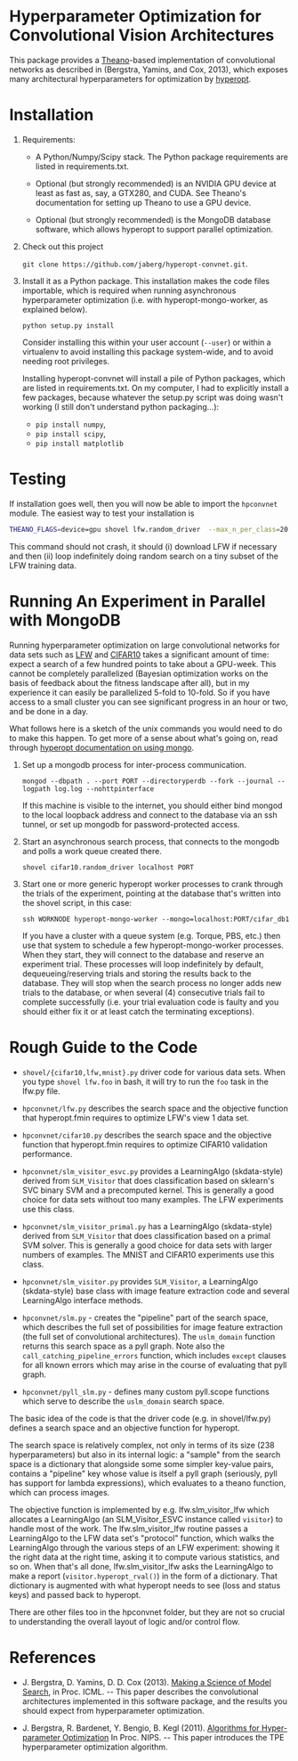 Hyperparameter Optimization for Convolutional Vision Architectures
==================================================================

This package provides a [Theano](http://www.deeplearning.net/software/theano)-based implementation of convolutional networks
as described in (Bergstra, Yamins, and Cox, 2013), which exposes many
architectural hyperparameters for optimization by
[hyperopt](http://jaberg.github.com/hyperopt).

# Installation

1. Requirements:


   * A Python/Numpy/Scipy stack.
     The Python package requirements are listed in
     requirements.txt.

   * Optional (but strongly recommended) is an NVIDIA GPU device at least as
     fast as, say, a GTX280, and CUDA. See Theano's documentation for setting
     up Theano to use a GPU device.

   * Optional (but strongly recommended) is the MongoDB database software,
     which allows hyperopt to support parallel optimization.

2. Check out this project

   `git clone https://github.com/jaberg/hyperopt-convnet.git`.

3. Install it as a Python package. This installation makes the code files
   importable, which is required when running asynchronous hyperparameter
   optimization (i.e. with hyperopt-mongo-worker, as explained below).

   `python setup.py install`

   Consider installing this within your user account (`--user`) or within a
   virtualenv to avoid installing this package system-wide, and to avoid
   needing root privileges.

   Installing hyperopt-convnet will install a pile of Python packages,
   which are listed in requirements.txt.
   On my computer, I had to explicitly install a few packages, because
   whatever the setup.py script was doing wasn't working (I still don't
           understand python packaging...):
   * `pip install numpy`,
   * `pip install scipy`,
   * `pip install matplotlib`


# Testing

If installation goes well, then you will now be able to import the `hpconvnet`
module. The easiest way to test your installation is


```bash
THEANO_FLAGS=device=gpu shovel lfw.random_driver  --max_n_per_class=20
```

This command should not crash, it should (i) download LFW if necessary and
then (ii) loop indefinitely doing random search on a tiny subset of the LFW
training data.



# Running An Experiment in Parallel with MongoDB

Running hyperparameter optimization on large convolutional networks for data
sets such as [LFW](http://vis-www.cs.umass.edu/lfw/)
and [CIFAR10](http://www.cs.toronto.edu/~kriz/cifar.html) takes a significant amount of time:
expect a search of a few hundred points to take about a GPU-week.
This cannot be completely parallelized (Bayesian optimization works on the
basis of feedback about the fitness landscape after all), but in my experience
it can easily be parallelized 5-fold to 10-fold.
So if you have access to a small cluster you can see significant progress in
an hour or two, and be done in a day.

What follows here is a sketch of the unix commands you would need to do to
make this happen.
To get more of a sense about what's going on, read through
[hyperopt documentation on using
mongo](https://github.com/jaberg/hyperopt/wiki/Parallelizing-search).


1. Set up a mongodb process for inter-process communication.

   `
    mongod --dbpath . --port PORT --directoryperdb --fork --journal --logpath log.log --nohttpinterface
   `

    If this machine is visible to the internet, you should either bind mongod
    to the local loopback address and connect to the database via an ssh
    tunnel, or set up mongodb for password-protected access.

2. Start an asynchronous search process, that connects to the mongodb and
   polls a work queue created there.

   `
    shovel cifar10.random_driver localhost PORT
   `

3. Start one or more generic hyperopt worker processes to crank through the
   trials of the experiment, pointing at the database that's written into the
   shovel script, in this case:

   `
    ssh WORKNODE hyperopt-mongo-worker --mongo=localhost:PORT/cifar_db1
   `

   If you have a cluster with a queue system (e.g. Torque, PBS, etc.) then use
   that system to schedule a few hyperopt-mongo-worker processes. When they
   start, they will connect to the database and reserve an experiment trial.
   These processes will loop indefinitely by default, dequeueing/reserving trials
   and storing the results back to the database. They will stop when the
   search process no longer adds new trials to the database, or when several
   (4) consecutive trials fail to complete successfully (i.e. your trial
   evaluation code is faulty and you should either fix it or at least catch the
   terminating exceptions).

# Rough Guide to the Code

* `shovel/{cifar10,lfw,mnist}.py` driver code for various data sets.
  When you type `shovel lfw.foo` in bash, it will try to run the `foo` task in
  the lfw.py file.

* `hpconvnet/lfw.py` describes the search space and the objective function
  that hyperopt.fmin requires to optimize LFW's view 1 data set.

* `hpconvnet/cifar10.py` describes the search space and the objective function
  that hyperopt.fmin requires to optimize CIFAR10 validation performance.

* `hpconvnet/slm_visitor_esvc.py` provides a LearningAlgo (skdata-style) derived
  from `SLM_Visitor` that does classification based on sklearn's SVC binary
  SVM and a precomputed kernel. This is generally a good choice for data sets
  without too many examples. The LFW experiments use this class.

* `hpconvnet/slm_visitor_primal.py` has a LearningAlgo (skdata-style) derived
  from `SLM_Visitor` that does classification based on a primal SVM solver.
  This is generally a good choice for data sets with larger numbers of
  examples. The MNIST and CIFAR10 experiments use this class.

* `hpconvnet/slm_visitor.py` provides `SLM_Visitor`,
  a LearningAlgo (skdata-style) base class
  with image feature extraction code and several LearningAlgo interface
  methods.

* `hpconvnet/slm.py` - creates the "pipeline" part of the search space, which
  describes the full set of possibilities for image feature extraction (the
  full set of convolutional architectures). The `uslm_domain` function
  returns this search space as a pyll graph.
  Note also the `call_catching_pipeline_errors` function, which includes
  `except` clauses for all known errors which may arise in the course of
  evaluating that pyll graph.

* `hpconvnet/pyll_slm.py` - defines many custom pyll.scope functions which
  serve to describe the `uslm_domain` search space.

The basic idea of the code is that the driver code (e.g. in shovel/lfw.py)
defines a search space and an objective function for hyperopt.

The search space is relatively complex, not only in terms of its size (238
hyperparameters) but also in its internal logic: a "sample" from the search
space is a dictionary that alongside some some simpler key-value pairs,
contains a "pipeline" key whose value is itself a pyll graph (seriously, pyll
has support for lambda expressions),
which evaluates to a theano function, which can process images.

The objective function is implemented by e.g. lfw.slm_visitor_lfw which
allocates a LearningAlgo (an SLM_Visitor_ESVC instance called `visitor`)
to handle most of the work.
The lfw.slm_visitor_lfw routine passes a LearningAlgo
to the LFW data set's "protocol" function, which
walks the LearningAlgo through the various steps of an LFW experiment: showing
it the right data at the right time, asking it to compute various statistics,
and so on.
When that's all done, lfw.slm_visitor_lfw asks the LearningAlgo to make
a report (`visitor.hyperopt_rval()`) in the form of a dictionary.
That dictionary is augmented with what hyperopt needs to see (loss and status
keys) and passed back to hyperopt.


There are other files too in the hpconvnet folder, but they are not so crucial
to understanding the overall layout of logic and/or control flow.


# References

* J. Bergstra, D. Yamins, D. D. Cox (2013).
  [Making a Science of Model Search](forthcoming),
  in Proc. ICML. -- This paper describes the convolutional architectures
  implemented in this software package, and the results you should expect from
  hyperparameter optimization.

* J. Bergstra, R. Bardenet, Y. Bengio, B. Kegl (2011).
  [Algorithms for Hyper-parameter Optimization](http://books.nips.cc/papers/files/nips24/NIPS2011_1385.pdf)
  In Proc. NIPS. -- This paper introduces the TPE hyperparameter optimization algorithm.
